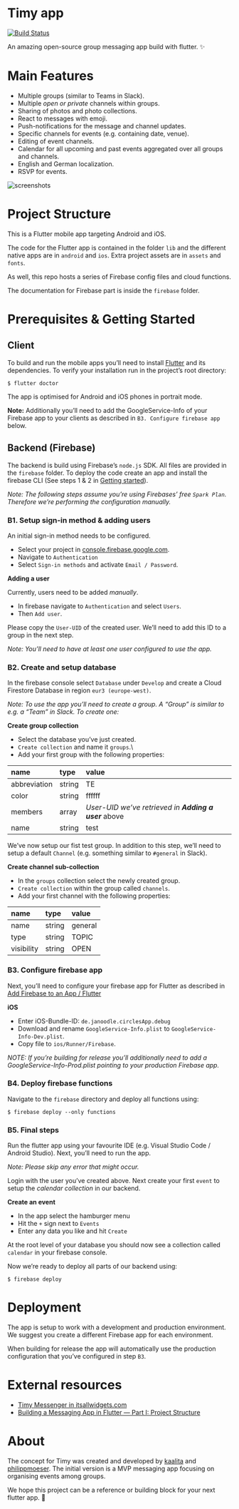# Timy app

[![Build Status](https://app.bitrise.io/app/1777d1ca81df02fb/status.svg?token=JR4pw9Z3dElWNrDmy3ImLA&branch=master)](https://app.bitrise.io/app/1777d1ca81df02fb)

An amazing open-source group messaging app build with flutter. ✨

# Main Features

- Multiple groups (similar to Teams in Slack).
- Multiple *open or private* channels within groups.
- Sharing of photos and photo collections.
- React to messages with emoji. 
- Push-notifications for the message and channel updates.
- Specific channels for events (e.g. containing date, venue).
- Editing of event channels.
- Calendar for all upcoming and past events aggregated over all groups and channels.
- English and German localization.
- RSVP for events.


![screenshots](./timy.png)





# Project Structure

This is a Flutter mobile app targeting Android and iOS.

The code for the Flutter app is contained in the folder `lib` and the
different native apps are in `android` and `ios`. Extra project assets are in
`assets` and `fonts`.

As well, this repo hosts a series of Firebase config files and cloud functions.

The documentation for Firebase part is inside the `firebase` folder.


# Prerequisites & Getting Started
## Client 

To build and run the mobile apps you’ll need to install [Flutter](https://flutter.dev) and its dependencies. To verify your installation run in the project’s root directory:**‌**

```
$ flutter doctor
```

The app is optimised for Android and iOS phones in portrait mode.

**Note:** Additionally you’ll need to add the GoogleService-Info of your Firebase app to your clients as described in `B3. Configure firebase app` below.


## Backend (Firebase)

The backend is build using Firebase’s `node.js` SDK. All files are provided in the `firebase` folder. To deploy the code create an app and install the firebase CLI (See steps 1 & 2 in [Getting started](https://firebase.google.com/docs/functions/get-started)).

*Note: The following steps assume you’re using Firebases’ free `Spark Plan`. Therefore we’re performing the configuration manually.*

### B1. Setup sign-in method & adding users

An initial sign-in method needs to be configured.

- Select your project in [console.firebase.google.com](https://console.firebase.google.com). 
- Navigate to `Authentication` 
- Select `Sign-in methods` and activate `Email / Password`.


**Adding a user**

Currently, users need to be added *manually*.  

- In firebase navigate to `Authentication` and select `Users`. 
- Then `Add user`. 

Please copy the `User-UID` of the created user. We’ll need to add this ID to a group in the next step.

*Note: You’ll need to have at least one user configured to use the app.*


### B2. Create and setup database
In the firebase console select `Database` under `Develop`  and create a Cloud Firestore Database in region `eur3 (europe-west)`.

*Note: To use the app you’ll need to create a group. A “Group” is similar to e.g. a “Team” in Slack. To create one:* 


**Create group collection**

- Select the database you’ve just created.
- `Create collection` and name it `groups`.\
- Add your first group with the following properties:

| name | type | value |
|:--|:--|:--|
| abbreviation | string | TE |
| color | string | ffffff |
| members | array | *User-UID we’ve retrieved in **Adding a user*** above |
| name | string | test |

We’ve now setup our fist test group. In addition to this step, we’ll need to setup a default `Channel` (e.g. something similar to `#general` in Slack).


**Create channel sub-collection**

- In the `groups` collection select the newly created group.  
- `Create collection` within the group called `channels`.
- Add your first channel with the following properties:

| name | type | value |
|:--|:--|:--|
| name | string | general |
| type | string | TOPIC |
| visibility | string | OPEN |


### B3. Configure firebase app
Next, you’ll need to configure your firebase app for Flutter as described in [Add Firebase to an App / Flutter](https://firebase.google.com/docs/flutter/setup)


**iOS**

- Enter iOS-Bundle-ID: `de.janoodle.circlesApp.debug`
- Download and rename `GoogleService-Info.plist` to  `GoogleService-Info-Dev.plist`.
- Copy file to `ios/Runner/Firebase`.

*NOTE: If you’re building for release you’ll additionally need to add a GoogleService-Info-Prod.plist pointing to your production Firebase app.*
	
	
### B4. Deploy firebase functions 

Navigate to the `firebase` directory and deploy all functions using:

```
$ firebase deploy --only functions
```


### B5. Final steps

Run the flutter app using your favourite IDE (e.g. Visual Studio Code / Android Studio). Next, you’ll need to run the app. 

*Note: Please skip any error that might occur.* 

Login with the user you’ve created above. 
Next create your first `event` to setup the *calendar collection* in our backend. 


**Create an event**

- In the app select the hamburger menu
- Hit the `+` sign next to `Events`
- Enter any data you like and hit `Create` 

At the root level of your database you should now see a collection called `calendar` in your firebase console.

Now we’re ready to deploy all parts of our backend using:

```
$ firebase deploy
```


# Deployment

The app is setup to work with a development and production environment. We suggest you create a different Firebase app for each environment. 

When building for release the app will automatically use the production configuration that you’ve configured in step `B3`.

# External resources

- [Timy Messenger in itsallwidgets.com](https://itsallwidgets.com/timy-messenger)
- [Building a Messaging App in Flutter — Part I: Project Structure](https://medium.com/@MiBLT/building-a-messaging-app-in-flutter-part-i-project-structure-7d6db38783a5)

# About

The concept for Timy was created and developed by [kaalita](https://github.com/kaalita) and [philippmoeser](https://github.com/philippmoeser).
The initial version is a MVP messaging app focusing on organising events among groups.

We hope this project can be a reference or building block for your next flutter app. 🚀
